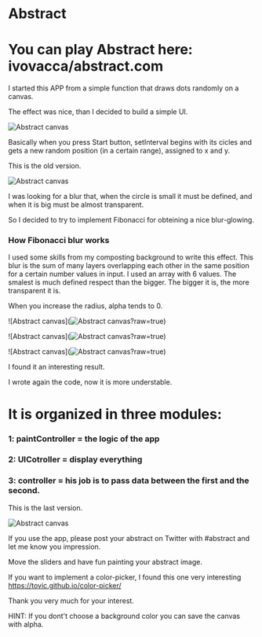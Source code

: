 # Abstract

<h1>You can play <strong>Abstract</strong> here: ivovacca/abstract.com</h1>


I started this APP from a simple function that draws dots randomly on a canvas.

The effect was nice, than I decided to build a simple UI.

![Abstract canvas](https://raw.githubusercontent.com/ivovacca/abstract/master/Examples/abstract.jpg?)

Basically when you press Start button, setInterval begins with its cicles and gets a new random position (in a certain range), assigned to x and y.

This is the old version.

![Abstract canvas](https://github.com/ivovacca/abstract/blob/master/Examples/abstract_5.jpg?)

I was looking for a blur that, when the circle is small it must be defined, and when it is big must be almost transparent.

So I decided to try to implement Fibonacci for obteining a nice blur-glowing.

<h3> How Fibonacci blur works</h3>

I used some skills from my composting background to write this effect. This blur is the sum of many layers overlapping each other in the same position for a certain number values in input. I used an array with 6 values. The smalest is much defined respect than the bigger. The bigger it is, the more transparent it is.

When you increase the radius, alpha tends to 0.

![Abstract canvas](![Abstract canvas](https://github.com/ivovacca/abstract/blob/master/Examples/Canvas%20(1).png?raw=true)?raw=true)

![Abstract canvas](![Abstract canvas](https://raw.githubusercontent.com/ivovacca/abstract/master/Examples/Canvas%20(2).png?raw=true)?raw=true)

![Abstract canvas](![Abstract canvas](https://raw.githubusercontent.com/ivovacca/abstract/master/Examples/Canvas%20(4).png)?raw=true)

I found it an interesting result.

I wrote again the code, now it is more understable.

<h1>It is organized in three modules:</h1>

<h3>1: paintController = the logic of the app</h3>
<h3>2: UICotroller = display everything</h3>
<h3>3: controller = his job is to pass data between the first and the second.</h3>

This is the last version.

![Abstract canvas](https://raw.githubusercontent.com/ivovacca/abstract/master/Examples/UI%20version%201.1.jpg?raw=true)

If you use the app, please post your abstract on Twitter with #abstract and let me know you impression.

Move the sliders and have fun painting your abstract image.

If you want to implement a color-picker, I found this one very interesting https://tovic.github.io/color-picker/

Thank you very much for your interest.

HINT: If you dont't choose a background color you can save the canvas with alpha.
